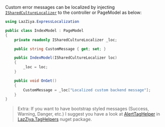 Custom error messages can be localized by injecting [`ISharedCultureLocalizer`][1] to the controller or PageModel as below:

````cs
using LazZiya.ExpressLocalization

public class IndexModel : PageModel
{
    private readonly ISharedCultureLocalizer _loc;

    public string CustomMessage { get; set; }

    public IndexModel(ISharedCultureLocalizer loc)
    {
        _loc = loc;
    }

    public void OnGet() 
    {
        CustomMessage = _loc["Localized custom backend message"];
    }
}
````


> Extra: If you want to have bootstrap styled messages (Success, Warning, Danger, etc.) I suggest you have a look at [AlertTagHelper][2] in [LazZiya.TagHelpers][3] nuget package.

[1]:https://github.com/LazZiya/ExpressLocalization/blob/master/LazZiya.ExpressLocalization/ISharedCultureLocalizer.cs
[2]:https://github.com/LazZiya/TagHelpers/wiki/Alert-TagHelper-Overview
[3]:https://github.com/LazZiya/TagHelpers/wiki/